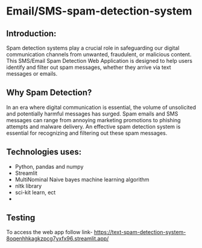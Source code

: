 # Email/SMS-spam-detection-system

## Introduction:

Spam detection systems play a crucial role in safeguarding our digital communication channels from unwanted, fraudulent, or malicious content. This SMS/Email Spam Detection Web Application is designed to help users identify and filter out spam messages, whether they arrive via text messages or emails.

## Why Spam Detection?

In an era where digital communication is essential, the volume of unsolicited and potentially harmful messages has surged. Spam emails and SMS messages can range from annoying marketing promotions to phishing attempts and malware delivery. An effective spam detection system is essential for recognizing and filtering out these spam messages.

## Technologies uses:
- Python, pandas and numpy
- Streamlit
- MultiNominal Naive bayes machine learning algorithm
- nltk library
- sci-kit learn, ect
-  
## Testing 
To access the web app follow link- https://text-spam-detection-system-8oqenhhkagkzpcg7yxfx96.streamlit.app/
